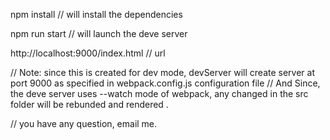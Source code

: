 
npm install    // will install the dependencies

npm run start   // will launch the deve server 

http://localhost:9000/index.html  // url 



 // Note: since this is created for dev mode, devServer will create server at port 9000 as specified in webpack.config.js configuration file
 // And Since, the deve server uses --watch mode of webpack, any changed in the src folder will be rebunded and rendered .

 // you have any question, email me. 
 